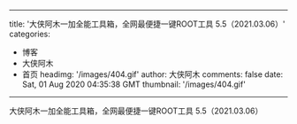 
---
title: '大侠阿木一加全能工具箱，全网最便捷一键ROOT工具 5.5（2021.03.06）'
categories: 
 - 博客
 - 大侠阿木
 - 首页
headimg: '/images/404.gif'
author: 大侠阿木
comments: false
date: Sat, 01 Aug 2020 04:35:38 GMT
thumbnail: '/images/404.gif'
---

<div>   
大侠阿木一加全能工具箱，全网最便捷一键ROOT工具 5.5（2021.03.06）  
</div>
            